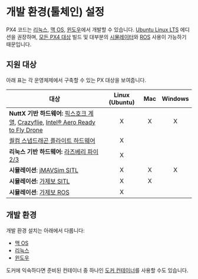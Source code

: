# 개발 환경(툴체인) 설정

PX4 코드는 [리눅스](../setup/dev_env_linux.md), [맥 OS](../setup/dev_env_mac.md), [윈도우](../setup/dev_env_windows.md)에서 개발할 수 있습니다. [Ubuntu Linux LTS](https://wiki.ubuntu.com/LTS) 에디션을 권장하며, [모든 PX4 대상](#supported-targets) 빌드 및 대부분의 [시뮬레이터](../simulation/README.md)와 [ROS](../ros/README.md) 사용이 가능하기 때문입니다.

## 지원 대상

아래 표는 각 운영체제에서 구축할 수 있는 PX 대상을 보여줍니다.

| 대상                                                                                                                                                                                                                                                                                 | Linux (Ubuntu) | Mac | Windows |
| ---------------------------------------------------------------------------------------------------------------------------------------------------------------------------------------------------------------------------------------------------------------------------------- |:--------------:|:---:|:-------:|
| **NuttX 기반 하드웨어:** [픽스호크 계열](https://docs.px4.io/master/en/flight_controller/pixhawk_series.html), [Crazyflie](https://docs.px4.io/master/en/flight_controller/crazyflie2.html), [Intel® Aero Ready to Fly Drone](https://docs.px4.io/master/en/flight_controller/intel_aero.html) |       X        |  X  |    X    |
| [퀄컴 스냅드래곤 플라이트 하드웨어](https://docs.px4.io/master/en/flight_controller/snapdragon_flight.html)                                                                                                                                                                                       |       X        |     |         |
| **리눅스 기반 하드웨어:** [라즈베리 파이 2/3](https://docs.px4.io/master/en/flight_controller/raspberry_pi_navio2.html)                                                                                                                                                                           |       X        |     |         |
| **시뮬레이션**: [jMAVSim SITL](../simulation/jmavsim.md)                                                                                                                                                                                                                                |       X        |  X  |    X    |
| **시뮬레이션:** [가제보 SITL](../simulation/gazebo.md)                                                                                                                                                                                                                                     |       X        |  X  |         |
| **시뮬레이션**: [가제보 ROS](../simulation/ros_interface.md)                                                                                                                                                                                                                               |       X        |     |         |

## 개발 환경

개발 환경 설치는 아래에서 다룹니다:

- [맥 OS](../setup/dev_env_mac.md)
- [리눅스](../setup/dev_env_linux.md)
- [윈도우](../setup/dev_env_windows.md)

도커에 익숙하다면 준비된 컨테이너 중 하나인 [도커 컨테이너](../test_and_ci/docker.md)를 사용할 수도 있습니다.